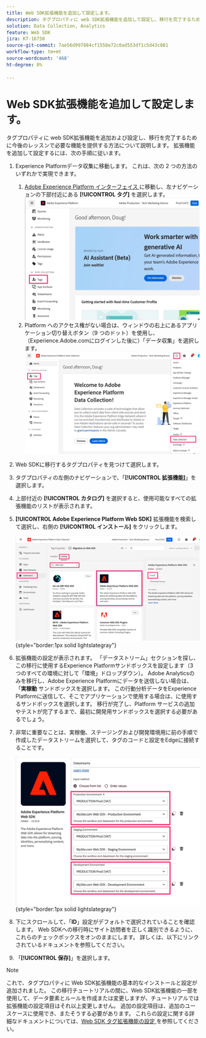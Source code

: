 ```yaml
---
title: Web SDK拡張機能を追加して設定します。
description: タグプロパティに web SDK拡張機能を追加して設定し、移行を完了するために今後のレッスンで必要な機能を提供する方法について説明します。
solution: Data Collection, Analytics
feature: Web SDK
jira: KT-16758
source-git-commit: 7ae56d997884cf1558e72c0ad553df1c5d43c081
workflow-type: tm+mt
source-wordcount: '468'
ht-degree: 0%

---
```



# Web SDK拡張機能を追加して設定します。

タグプロパティに web SDK拡張機能を追加および設定し、移行を完了するために今後のレッスンで必要な機能を提供する方法について説明します。
拡張機能を追加して設定するには、次の手順に従います。

1. Experience Platformデータ収集に移動します。 これは、次の 2 つの方法のいずれかで実現できます。
   1. [Adobe Experience Platform インターフェイス ](https://platform.adobe.com/) に移動し、左ナビゲーションの下部付近にある **[!UICONTROL タグ]** を選択します。
      ![ タグ 1 へのアクセス ](assets/access-tags-1.jpg)
   1. Platform へのアクセス権がない場合は、ウィンドウの右上にあるアプリケーション切り替えボタン（9 つのドット）を使用し、（Experience.Adobe.comにログインした後に）「データ収集」を選択します。
      ![ タグ 2 へのアクセス ](assets/access-tags-2.jpg)
1. Web SDKに移行するタグプロパティを見つけて選択します。
1. タグプロパティの左側のナビゲーションで、「**[!UICONTROL 拡張機能]**」を選択します。
1. 上部付近の **[!UICONTROL カタログ]** を選択すると、使用可能なすべての拡張機能のリストが表示されます。
1. **[!UICONTROL Adobe Experience Platform Web SDK]** 拡張機能を検索して選択し、右側の **[!UICONTROL インストール]** をクリックします。

   ![Web SDK拡張機能の検索 ](assets/find-the-websdk-extension.jpg){style="border:1px solid lightslategray"}

1. 拡張機能の設定が表示されます。 「データストリーム」セクションを探し、この移行に使用するExperience Platformサンドボックスを設定します（3 つのすべての環境に対して「環境」ドロップダウン）。 Adobe Analyticsのみを移行し、Adobe Experience Platformにデータを送信しない場合は、「**実稼動** サンドボックスを選択します。 この行動分析データをExperience Platformに送信して、そこでアプリケーションで使用する場合は、に使用するサンドボックスを選択します。 移行が完了し、Platform サービスの追加やテストが完了するまで、最初に開発用サンドボックスを選択する必要があるでしょう。
1. 非常に重要なことは、実稼働、ステージングおよび開発環境用に前の手順で作成したデータストリームを選択して、タグのコードと設定をEdgeに接続することです。

   ![ データストリーム選択 ](assets/choose-datastreams.jpg){style="border:1px solid lightslategray"}

1. 下にスクロールして、「**ID**」設定がデフォルトで選択されていることを確認します。 Web SDKへの移行時にサイト訪問者を正しく識別できるように、これらのチェックボックスをオンのままにします。 詳しくは、以下にリンクされているドキュメントを参照してください。

1. 「**[!UICONTROL 保存]**」を選択します。

>[!NOTE]
>
>これで、タグプロパティに Web SDK拡張機能の基本的なインストールと設定が追加されました。 この移行チュートリアルの間に、Web SDK拡張機能の一部を使用して、データ要素とルールを作成または変更しますが、チュートリアルでは拡張機能の設定項目はそれ以上変更しません。 追加の設定項目は、追加のユースケースに使用でき、またそうする必要があります。 これらの設定に関する詳細なドキュメントについては、[Web SDK タグ拡張機能の設定 ](https://experienceleague.adobe.com/en/docs/experience-platform/tags/extensions/client/web-sdk/web-sdk-extension-configuration) を参照してください。
